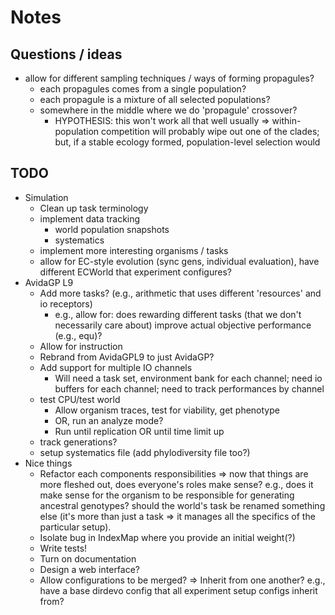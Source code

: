 # Notes

## Questions / ideas

- allow for different sampling techniques / ways of forming propagules?
  - each propagules comes from a single population?
  - each propagule is a mixture of all selected populations?
  - somewhere in the middle where we do 'propagule' crossover?
    - HYPOTHESIS: this won't work all that well usually => within-population competition will probably wipe out one of the clades; but, if a stable ecology formed, population-level selection would

## TODO

- Simulation
  - Clean up task terminology
  - implement data tracking
    - world population snapshots
    - systematics
  - implement more interesting organisms / tasks
  - allow for EC-style evolution (sync gens, individual evaluation), have different ECWorld that experiment configures?
- AvidaGP L9
  - Add more tasks? (e.g., arithmetic that uses different 'resources' and io receptors)
    - e.g., allow for: does rewarding different tasks (that we don't necessarily care about) improve actual objective performance (e.g., equ)?
  - Allow for instruction
  - Rebrand from AvidaGPL9 to just AvidaGP?
  - Add support for multiple IO channels
    - Will need a task set, environment bank for each channel; need io buffers for each channel; need to track performances by channel
  - test CPU/test world
    - Allow organism traces, test for viability, get phenotype
    - OR, run an analyze mode?
    - Run until replication OR until time limit up
  - track generations?
  - setup systematics file (add phylodiversity file too?)
- Nice things
  - Refactor each components responsibilities => now that things are more fleshed out, does everyone's roles make sense? e.g., does it make sense for the organism to be responsible for generating ancestral genotypes? should the world's task be renamed something else (it's more than just a task => it manages all the specifics of the particular setup).
  - Isolate bug in IndexMap where you provide an initial weight(?)
  - Write tests!
  - Turn on documentation
  - Design a web interface?
  - Allow configurations to be merged? => Inherit from one another? e.g., have a base dirdevo config that all experiment setup configs inherit from?